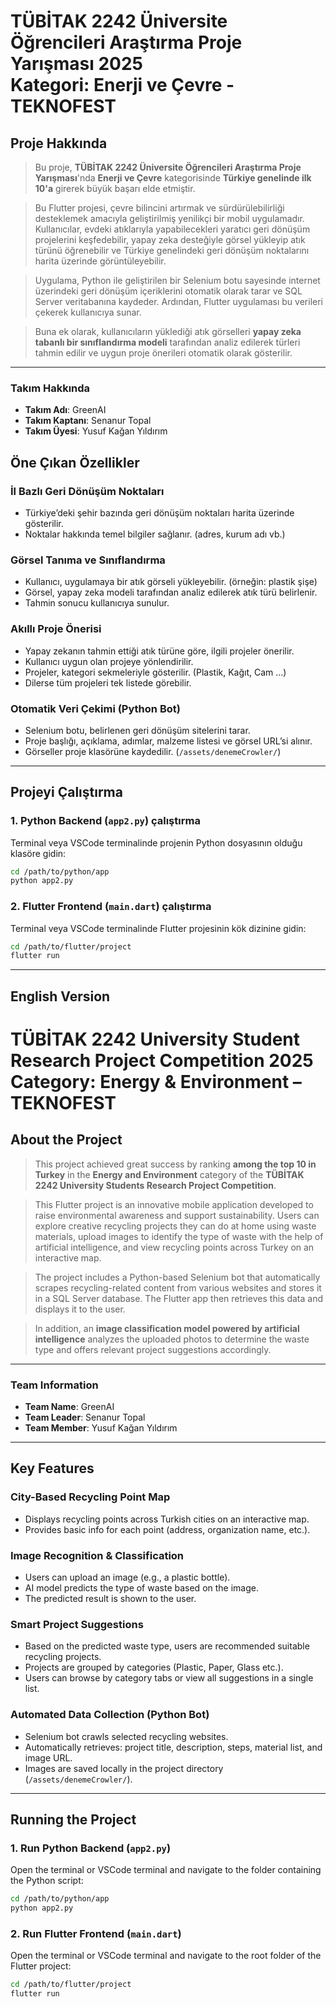 # TÜBİTAK 2242 Üniversite Öğrencileri Araştırma Proje Yarışması 2025 <br> Kategori: Enerji ve Çevre - TEKNOFEST

## **Proje Hakkında**
> Bu proje, **TÜBİTAK 2242 Üniversite Öğrencileri Araştırma Proje Yarışması**'nda **Enerji ve Çevre** kategorisinde **Türkiye genelinde ilk 10'a** girerek büyük başarı elde etmiştir.  

> Bu Flutter projesi, çevre bilincini artırmak ve sürdürülebilirliği desteklemek amacıyla geliştirilmiş yenilikçi bir mobil uygulamadır. Kullanıcılar, evdeki atıklarıyla yapabilecekleri yaratıcı geri dönüşüm projelerini keşfedebilir, yapay zeka desteğiyle görsel yükleyip atık türünü öğrenebilir ve Türkiye genelindeki geri dönüşüm noktalarını harita üzerinde görüntüleyebilir.

> Uygulama, Python ile geliştirilen bir Selenium botu sayesinde internet üzerindeki geri dönüşüm içeriklerini otomatik olarak tarar ve SQL Server veritabanına kaydeder. Ardından, Flutter uygulaması bu verileri çekerek kullanıcıya sunar.

> Buna ek olarak, kullanıcıların yüklediği atık görselleri **yapay zeka tabanlı bir sınıflandırma modeli** tarafından analiz edilerek türleri tahmin edilir ve uygun proje önerileri otomatik olarak gösterilir.

---
### Takım Hakkında
- **Takım Adı**: GreenAI
- **Takım Kaptanı**: Senanur Topal
- **Takım Üyesi**: Yusuf Kağan Yıldırım


## Öne Çıkan Özellikler

### İl Bazlı Geri Dönüşüm Noktaları

- Türkiye’deki şehir bazında geri dönüşüm noktaları harita üzerinde gösterilir.
- Noktalar hakkında temel bilgiler sağlanır. (adres, kurum adı vb.)

### Görsel Tanıma ve Sınıflandırma

- Kullanıcı, uygulamaya bir atık görseli yükleyebilir. (örneğin: plastik şişe)
- Görsel, yapay zeka modeli tarafından analiz edilerek atık türü belirlenir.
- Tahmin sonucu kullanıcıya sunulur.

### Akıllı Proje Önerisi

- Yapay zekanın tahmin ettiği atık türüne göre, ilgili projeler önerilir.
- Kullanıcı uygun olan projeye yönlendirilir.
- Projeler, kategori sekmeleriyle gösterilir. (Plastik, Kağıt, Cam ...)
- Dilerse tüm projeleri tek listede görebilir.

### Otomatik Veri Çekimi (Python Bot)

- Selenium botu, belirlenen geri dönüşüm sitelerini tarar.
- Proje başlığı, açıklama, adımlar, malzeme listesi ve görsel URL’si alınır.
- Görseller proje klasörüne kaydedilir. (`/assets/denemeCrowler/`)

---

## Projeyi Çalıştırma

### 1. Python Backend (`app2.py`) çalıştırma

Terminal veya VSCode terminalinde projenin Python dosyasının olduğu klasöre gidin:

```bash
cd /path/to/python/app
python app2.py
```
### 2. Flutter Frontend (`main.dart`) çalıştırma
Terminal veya VSCode terminalinde Flutter projesinin kök dizinine gidin:

```bash
cd /path/to/flutter/project
flutter run
```
---



## English Version

# TÜBİTAK 2242 University Student Research Project Competition 2025 <br> Category: Energy & Environment – TEKNOFEST

## **About the Project**
> This project achieved great success by ranking **among the top 10 in Turkey** in the **Energy and Environment** category of the **TÜBİTAK 2242 University Students Research Project Competition**.

> This Flutter project is an innovative mobile application developed to raise environmental awareness and support sustainability. Users can explore creative recycling projects they can do at home using waste materials, upload images to identify the type of waste with the help of artificial intelligence, and view recycling points across Turkey on an interactive map.

> The project includes a Python-based Selenium bot that automatically scrapes recycling-related content from various websites and stores it in a SQL Server database. The Flutter app then retrieves this data and displays it to the user.

> In addition, an **image classification model powered by artificial intelligence** analyzes the uploaded photos to determine the waste type and offers relevant project suggestions accordingly.

---

### Team Information
- **Team Name**: GreenAI  
- **Team Leader**: Senanur Topal  
- **Team Member**: Yusuf Kağan Yıldırım  

---

## Key Features

### City-Based Recycling Point Map
- Displays recycling points across Turkish cities on an interactive map.
- Provides basic info for each point (address, organization name, etc.).

### Image Recognition & Classification
- Users can upload an image (e.g., a plastic bottle).
- AI model predicts the type of waste based on the image.
- The predicted result is shown to the user.

### Smart Project Suggestions
- Based on the predicted waste type, users are recommended suitable recycling projects.
- Projects are grouped by categories (Plastic, Paper, Glass etc.).
- Users can browse by category tabs or view all suggestions in a single list.

### Automated Data Collection (Python Bot)
- Selenium bot crawls selected recycling websites.
- Automatically retrieves: project title, description, steps, material list, and image URL.
- Images are saved locally in the project directory (`/assets/denemeCrowler/`).

---

## Running the Project

### 1. Run Python Backend (`app2.py`)

Open the terminal or VSCode terminal and navigate to the folder containing the Python script:

```bash
cd /path/to/python/app
python app2.py
```

### 2. Run Flutter Frontend (`main.dart`)

Open the terminal or VSCode terminal and navigate to the root folder of the Flutter project:

```bash
cd /path/to/flutter/project
flutter run
```


